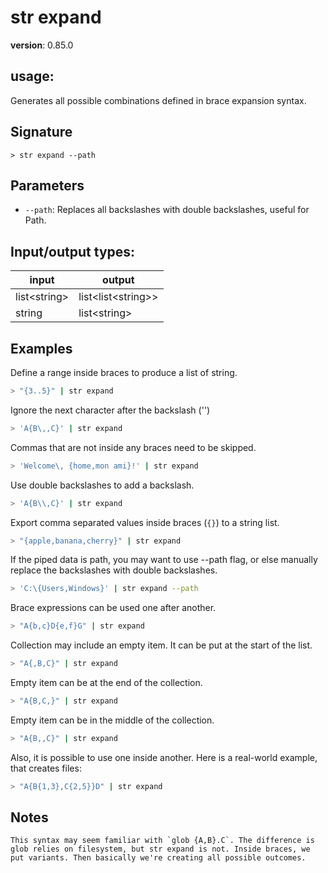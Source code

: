# str expand

**version**: 0.85.0

## **usage**:

Generates all possible combinations defined in brace expansion syntax.

## Signature

`> str expand --path`

## Parameters

- `--path`: Replaces all backslashes with double backslashes, useful for Path.

## Input/output types:

| input          | output                 |
| -------------- | ---------------------- |
| list\<string\> | list\<list\<string\>\> |
| string         | list\<string\>         |

## Examples

Define a range inside braces to produce a list of string.

```bash
> "{3..5}" | str expand
```

Ignore the next character after the backslash ('\')

```bash
> 'A{B\,,C}' | str expand
```

Commas that are not inside any braces need to be skipped.

```bash
> 'Welcome\, {home,mon ami}!' | str expand
```

Use double backslashes to add a backslash.

```bash
> 'A{B\\,C}' | str expand
```

Export comma separated values inside braces (`{}`) to a string list.

```bash
> "{apple,banana,cherry}" | str expand
```

If the piped data is path, you may want to use --path flag, or else manually replace the backslashes with double backslashes.

```bash
> 'C:\{Users,Windows}' | str expand --path
```

Brace expressions can be used one after another.

```bash
> "A{b,c}D{e,f}G" | str expand
```

Collection may include an empty item. It can be put at the start of the list.

```bash
> "A{,B,C}" | str expand
```

Empty item can be at the end of the collection.

```bash
> "A{B,C,}" | str expand
```

Empty item can be in the middle of the collection.

```bash
> "A{B,,C}" | str expand
```

Also, it is possible to use one inside another. Here is a real-world example, that creates files:

```bash
> "A{B{1,3},C{2,5}}D" | str expand
```

## Notes

```text
This syntax may seem familiar with `glob {A,B}.C`. The difference is glob relies on filesystem, but str expand is not. Inside braces, we put variants. Then basically we're creating all possible outcomes.
```
